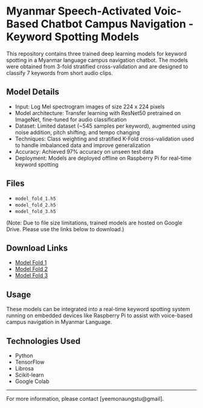 # Myanmar Speech-Activated Voic-Based Chatbot Campus Navigation - Keyword Spotting Models

This repository contains three trained deep learning models for keyword spotting in a Myanmar language campus navigation chatbot. The models were obtained from 3-fold stratified cross-validation and are designed to classify 7 keywords from short audio clips.

## Model Details

- Input: Log Mel spectrogram images of size 224 x 224 pixels
- Model architecture: Transfer learning with ResNet50 pretrained on ImageNet, fine-tuned for audio classification
- Dataset: Limited dataset (~545 samples per keyword), augmented using noise addition, pitch shifting, and tempo changing
- Techniques: Class weighting and stratified K-Fold cross-validation used to handle imbalanced data and improve generalization
- Accuracy: Achieved 97% accuracy on unseen test data
- Deployment: Models are deployed offline on Raspberry Pi for real-time keyword spotting

## Files

- `model_fold_1.h5`
- `model_fold_2.h5`
- `model_fold_3.h5`

(Note: Due to file size limitations, trained models are hosted on Google Drive. Please use the links below to download.)

## Download Links

- [Model Fold 1](https://drive.google.com/file/d/1aVQJ2hw11HBnAFk8SSIPp5Gyntji_3DZ/view?usp=drive_link)  
- [Model Fold 2](https://drive.google.com/file/d/1RX_531-mWNfif-JulfNnmoF9BnM8V_1I/view?usp=drive_link)  
- [Model Fold 3](https://drive.google.com/file/d/1-UA9FHmjygu-09PVVEMBobgPMxvOunMD/view?usp=drive_link)  

## Usage

These models can be integrated into a real-time keyword spotting system running on embedded devices like Raspberry Pi to assist with voice-based campus navigation in Myanmar Language.

## Technologies Used

- Python  
- TensorFlow  
- Librosa  
- Scikit-learn  
- Google Colab

---

For more information, please contact [yeemonaungstu@gmail].
